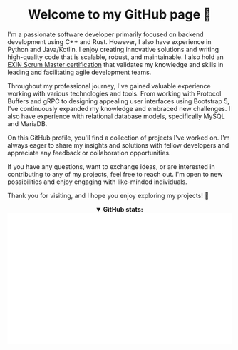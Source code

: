 <div align="center">
  <h1>Welcome to my GitHub page 🦊</h1>
</div>

I'm a passionate software developer primarily focused on backend development using C++ and Rust. However, I also have experience in Python and Java/Kotlin. I enjoy creating innovative solutions and writing high-quality code that is scalable, robust, and maintainable. I also hold an [EXIN Scrum Master certification](https://mylogin.exin.nl/AppPool_4/polarserver.asp?ToolName=CertificateCheckTool&LastName=Juraschka&CertificateNumber=6509563.20853875&ModuleID=630589&SID=67CE8A028C7AD649BC7C153D0B58C185&PageID=0) that validates my knowledge and skills in leading and facilitating agile development teams.

Throughout my professional journey, I've gained valuable experience working with various technologies and tools. From working with Protocol Buffers and gRPC to designing appealing user interfaces using Bootstrap 5, I've continuously expanded my knowledge and embraced new challenges. I also have experience with relational database models, specifically MySQL and MariaDB.

On this GitHub profile, you'll find a collection of projects I've worked on. I'm always eager to share my insights and solutions with fellow developers and appreciate any feedback or collaboration opportunities.

If you have any questions, want to exchange ideas, or are interested in contributing to any of my projects, feel free to reach out. I'm open to new possibilities and enjoy engaging with like-minded individuals.

Thank you for visiting, and I hope you enjoy exploring my projects! 🦊
<br>
<div align="center">
  <details open>
    <summary><b>GitHub stats:</b></summary>
    <img src="https://github.com/ccmvn/ccmvn/blob/master/generated/overview.svg#gh-dark-mode-only" alt="GitHub stats">
  </details>
</div>
